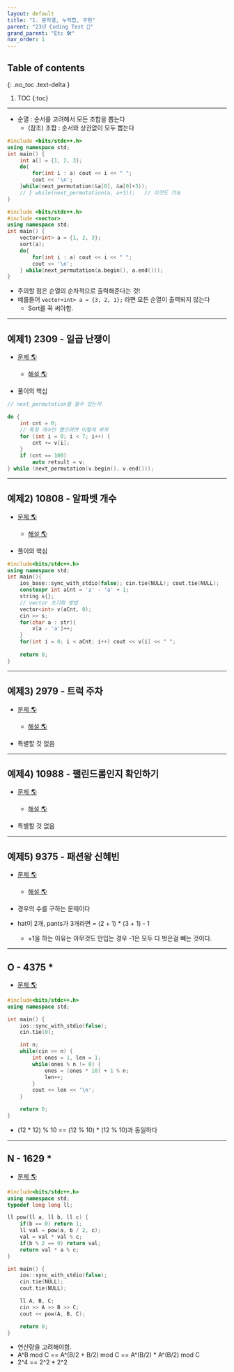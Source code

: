 ```yaml
---
layout: default
title: "1. 문자열, 누적합, 구현"
parent: "23년 Coding Test 😤"
grand_parent: "Etc 🛠"
nav_order: 1
---
```


## Table of contents
{: .no_toc .text-delta }

1. TOC
{:toc}

---

* 순열 : 순서를 고려해서 모든 조합을 뽑는다
    * (참조) 조합 : 순서와 상관없이 모두 뽑는다

```cpp
#include <bits/stdc++.h>
using namespace std;
int main() {
    int a[] = {1, 2, 3};
    do{
        for(int i : a) cout << i << " ";
        cout << '\n';
    }while(next_permutation(&a[0], &a[0]+3));
    // } while(next_permutation(a, a+3));   // 이것도 가능
}
```

```cpp
#include <bits/stdc++.h>
#include <vector>
using namespace std;
int main() {
    vector<int> a = {1, 2, 3};
    sort(a);
    do{
        for(int i : a) cout << i << " ";
        cout << '\n';
    } while(next_permutation(a.begin(), a.end()));
}
```

* 주의할 점은 순열의 순차적으로 출력해준다는 것!
* 예를들어 `vector<int> a = {3, 2, 1};` 라면 모든 순열이 출력되지 않는다
    * Sort를 꼭 써야함.

---

## 예제1) 2309 - 일곱 난쟁이

* [문제 🌎](https://www.acmicpc.net/problem/2309)
    * [해설 🌎](https://www.acmicpc.net/source/share/5cbef80aaad4484a8c3ea73bebf2c0ab)

* 풀이의 핵심

```cpp
// next_permutation을 쓸수 있는지

do {
    int cnt = 0;
    // 특정 개수만 뽑으려면 이렇게 하자
    for (int i = 0; i < 7; i++) {
        cnt += v[i];
    }
    if (cnt == 100)
        auto retsult = v;
} while (next_permutation(v.begin(), v.end()));
```

---

## 예제2) 10808 - 알파벳 개수

* [문제 🌎](https://www.acmicpc.net/problem/10808)
    * [해설 🌎](https://www.acmicpc.net/source/share/1a1898996c8542889b32b4c1b2498dd0)

* 풀이의 핵심

```cpp
#include<bits/stdc++.h>
using namespace std;  
int main(){
    ios_base::sync_with_stdio(false); cin.tie(NULL); cout.tie(NULL);
    constexpr int aCnt = 'z' - 'a' + 1;
    string s{};
    // vector 초기화 방법
    vector<int> v(aCnt, 0);
    cin >> s; 
    for(char a : str){
    	v[a - 'a']++;
	}
	for(int i = 0; i < aCnt; i++) cout << v[i] << " ";
	 
	return 0; 
}
```

---

## 예제3) 2979 - 트럭 주차

* [문제 🌎](https://www.acmicpc.net/problem/2979)
    * [해설 🌎](https://www.acmicpc.net/source/share/4e97e76bb0dd438fba134d0aada1c531)

* 특별할 것 없음 

---

## 예제4) 10988 - 팰린드롬인지 확인하기

* [문제 🌎](https://www.acmicpc.net/problem/10988)
    * [해설 🌎](https://www.acmicpc.net/source/share/c7b230ec84bf4153a125b858a5ef77e2)

* 특별할 것 없음 

---

## 예제5) 9375 - 패션왕 신혜빈

* [문제 🌎](https://www.acmicpc.net/problem/9375)
    * [해설 🌎](https://www.acmicpc.net/source/share/2c284c870fb64ae8adb0a5760111c03d)

* 경우의 수를 구하는 문제이다
* hat이 2개, pants가 3개라면 = (2 + 1) * (3 + 1) - 1
    * +1을 하는 이유는 아무것도 안입는 경우 -1은 모두 다 벗은걸 빼는 것이다.

---

## O - 4375 *

* [문제 🌎](https://www.acmicpc.net/problem/4375)

```cpp
#include<bits/stdc++.h>
using namespace std;

int main() {
    ios::sync_with_stdio(false);
    cin.tie(0);

    int n;
    while(cin >> n) {
        int ones = 1, len = 1;
        while(ones % n != 0) {
            ones = (ones * 10) + 1 % n;
            len++;
        }
        cout << len << '\n';
    }

    return 0;
}
```

* (12 * 12) % 10 == (12 % 10) * (12 % 10)과 동일하다

---

## N - 1629 *

* [문제 🌎](https://www.acmicpc.net/problem/1629)

```cpp
#include<bits/stdc++.h>
using namespace std;
typedef long long ll;

ll pow(ll a, ll b, ll c) {
    if(b == 0) return 1;
    ll val = pow(a, b / 2, c);
    val = val * val % c;
    if(b % 2 == 0) return val;
    return val * a % c;
}

int main() {
    ios::sync_with_stdio(false);
    cin.tie(NULL);
    cout.tie(NULL);

    ll A, B, C;
    cin >> A >> B >> C;
    cout << pow(A, B, C);

    return 0;
}
```

* 연산량을 고려해야함.
* A^B mod C == A^(B/2 + B/2) mod C == A^(B/2) * A^(B/2) mod C
* 2^4 == 2^2 * 2^2